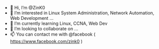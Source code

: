 - 👋 Hi, I’m @ZinK0
- 👀 I’m interested in Linux System Administration, Network Automation, Web Development ...
- 🌱 I’m currently learning Linux, CCNA, Web Dev
- 💞️ I’m looking to collaborate on ...
- 📫 You can contact me with @facebook ( https://www.facebook.com/zink0 )

<!---
ZinK0/ZinK0 is a ✨ special ✨ repository because its `README.md` (this file) appears on your GitHub profile.
You can click the Preview link to take a look at your changes.
--->

